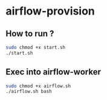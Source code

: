 # airflow-provision

## How to run ?

```bash
sudo chmod +x start.sh
./start.sh
```

## Exec into airflow-worker

```bash
sudo chmod +x airflow.sh
./airflow.sh bash
```
